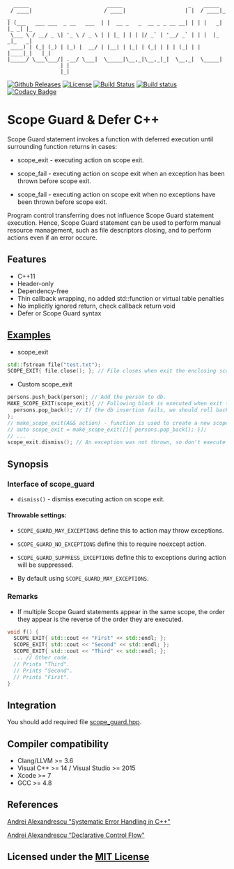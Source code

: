 ```text
  _____                         _____                     _    _____
 / ____|                       / ____|                   | |  / ____|_     _
| (___   ___ ___  _ __   ___  | |  __ _   _  __ _ _ __ __| | | |   _| |_ _| |_
 \___ \ / __/ _ \| '_ \ / _ \ | | |_ | | | |/ _` | '__/ _` | | |  |_   _|_   _|
 ____) | (_| (_) | |_) |  __/ | |__| | |_| | (_| | | | (_| | | |____|_|   |_|
|_____/ \___\___/| .__/ \___|  \_____|\__,_|\__,_|_|  \__,_|  \_____|
                 | |
                 |_|
```

[![Github Releases](https://img.shields.io/github/release/Neargye/scope_guard.svg)](https://github.com/Neargye/scope_guard/releases)
[![License](https://img.shields.io/github/license/Neargye/scope_guard.svg)](LICENSE)
[![Build Status](https://travis-ci.org/Neargye/scope_guard.svg?branch=master)](https://travis-ci.org/Neargye/scope_guard)
[![Build status](https://ci.appveyor.com/api/projects/status/yi394vgtwd0i2kco/branch/master?svg=true)](https://ci.appveyor.com/project/Neargye/scope-guard/branch/master)
[![Codacy Badge](https://api.codacy.com/project/badge/Grade/f5aa0553701f4f84bd51f2efda879972)](https://www.codacy.com/app/Neargye/scope_guard?utm_source=github.com&amp;utm_medium=referral&amp;utm_content=Neargye/scope_guard&amp;utm_campaign=Badge_Grade)

# Scope Guard & Defer C++

Scope Guard statement invokes a function with deferred execution until surrounding function returns in cases:

* scope_exit - executing action on scope exit.

* scope_fail - executing action on scope exit when an exception has been thrown before scope exit.

* scope_fail - executing action on scope exit when no exceptions have been thrown before scope exit.

Program control transferring does not influence Scope Guard statement execution. Hence, Scope Guard statement can be used to perform manual resource management, such as file descriptors closing, and to perform actions even if an error occure.

## Features

* C++11
* Header-only
* Dependency-free
* Thin callback wrapping, no added std::function or virtual table penalties
* No implicitly ignored return, check callback return void
* Defer or Scope Guard syntax

## [Examples](example/example.cpp)

* scope_exit

```cpp
std::fstream file("test.txt");
SCOPE_EXIT{ file.close(); }; // File closes when exit the enclosing scope or errors occure.
```

* Custom scope_exit

```cpp
persons.push_back(person); // Add the person to db.
MAKE_SCOPE_EXIT(scope_exit){ // Following block is executed when exit the enclosing scope or errors occure.
  persons.pop_back(); // If the db insertion fails, we should roll back.
};
// make_scope_exit(A&& action) - function is used to create a new scope_exit object. It can be instantiated with a lambda function, a std::function<void()>, a functor, or a void(*)() function pointer.
// auto scope_exit = make_scope_exit([]{ persons.pop_back(); });
// ...
scope_exit.dismiss(); // An exception was not thrown, so don't execute the scope_exit.
```

## Synopsis

### Interface of scope_guard

* `dismiss()` - dismiss executing action on scope exit.

#### Throwable settings:

* `SCOPE_GUARD_MAY_EXCEPTIONS` define this to action may throw exceptions.

* `SCOPE_GUARD_NO_EXCEPTIONS` define this to require noexcept action.

* `SCOPE_GUARD_SUPPRESS_EXCEPTIONS` define this to exceptions during action will be suppressed.

* By default using `SCOPE_GUARD_MAY_EXCEPTIONS`.

### Remarks

* If multiple Scope Guard statements appear in the same scope, the order they appear is the reverse of the order they are executed.

```cpp
void f() {
  SCOPE_EXIT{ std::cout << "First" << std::endl; };
  SCOPE_EXIT{ std::cout << "Second" << std::endl; };
  SCOPE_EXIT{ std::cout << "Third" << std::endl; };
  ... // Other code.
  // Prints "Third".
  // Prints "Second".
  // Prints "First".
}
```

## Integration

You should add required file [scope_guard.hpp](include/scope_guard.hpp).

## Compiler compatibility

* Clang/LLVM >= 3.6
* Visual C++ >= 14 / Visual Studio >= 2015
* Xcode >= 7
* GCC >= 4.8

## References

[Andrei Alexandrescu "Systematic Error Handling in C++"](https://channel9.msdn.com/Shows/Going+Deep/C-and-Beyond-2012-Andrei-Alexandrescu-Systematic-Error-Handling-in-C)

[Andrei Alexandrescu “Declarative Control Flow"](https://youtu.be/WjTrfoiB0MQ)

## Licensed under the [MIT License](LICENSE)
